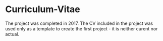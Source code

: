 # Curriculum-Vitae
The project was completed in 2017.
The CV included in the project was used only as a template to create the first project - it is neither curent nor actual.
